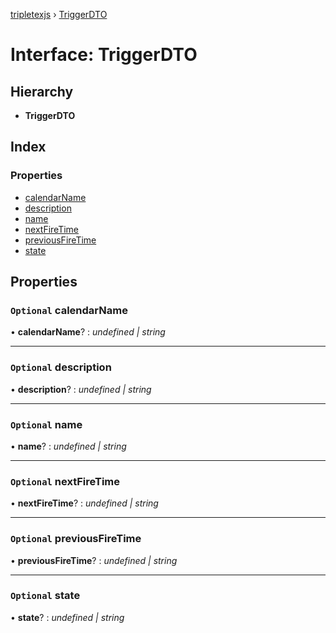 [tripletexjs](../README.md) › [TriggerDTO](triggerdto.md)

# Interface: TriggerDTO

## Hierarchy

* **TriggerDTO**

## Index

### Properties

* [calendarName](triggerdto.md#optional-calendarname)
* [description](triggerdto.md#optional-description)
* [name](triggerdto.md#optional-name)
* [nextFireTime](triggerdto.md#optional-nextfiretime)
* [previousFireTime](triggerdto.md#optional-previousfiretime)
* [state](triggerdto.md#optional-state)

## Properties

### `Optional` calendarName

• **calendarName**? : *undefined | string*

___

### `Optional` description

• **description**? : *undefined | string*

___

### `Optional` name

• **name**? : *undefined | string*

___

### `Optional` nextFireTime

• **nextFireTime**? : *undefined | string*

___

### `Optional` previousFireTime

• **previousFireTime**? : *undefined | string*

___

### `Optional` state

• **state**? : *undefined | string*
